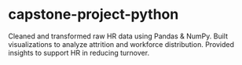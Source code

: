 # capstone-project-python
Cleaned and transformed raw HR data using Pandas &amp; NumPy. Built visualizations to analyze attrition and workforce distribution. Provided insights to support HR in reducing turnover.
